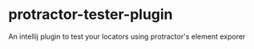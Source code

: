 protractor-tester-plugin
========================

An intellij plugin to test your locators using protractor's element exporer
